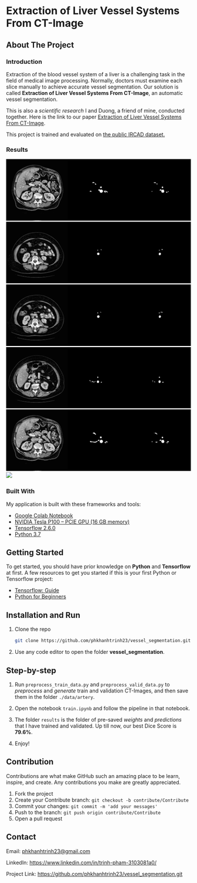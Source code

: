 # Extraction of Liver Vessel Systems From CT-Image


## About The Project


### Introduction

Extraction of the blood vessel system of a liver is a challenging task in the field of medical image processing. Normally, doctors must examine each slice manually to achieve accurate vessel segmentation. Our solution is called **Extraction of Liver Vessel Systems From CT-Image**, an automatic vessel segmentation. 

This is also a *scientific research* I and Duong, a friend of mine, conducted together. Here is the link to our paper [Extraction of Liver Vessel Systems From CT-Image](https://drive.google.com/file/d/1ZSpyWUpRR0TInZEg4b-lZaciS8tsj_mM/view?usp=sharing).

This project is trained and evaluated on [the public IRCAD dataset.](https://www.ircad.fr/research/data-sets/liver-segmentation-3d-ircadb-01/)


### Results
<img src="https://github.com/phkhanhtrinh23/vessel_segmentation/blob/main/images/1.png">
<img src="https://github.com/phkhanhtrinh23/vessel_segmentation/blob/main/images/2.png">
<img src="https://github.com/phkhanhtrinh23/vessel_segmentation/blob/main/images/3.png">
<img src="https://github.com/phkhanhtrinh23/vessel_segmentation/blob/main/images/4.png">
<img src="https://github.com/phkhanhtrinh23/vessel_segmentation/blob/main/images/5.png">
<img src="https://github.com/phkhanhtrinh23/vessel_segmentation/blob/main/images/6.png">


### Built With

My application is built with these frameworks and tools:
* [Google Colab Notebook](https://colab.research.google.com/)
* [NVIDIA Tesla P100 – PCIE GPU (16 GB memory)](https://www.nvidia.com/en-us/data-center/tesla-p100/)
* [Tensorflow 2.6.0](https://github.com/tensorflow/tensorflow/releases/tag/v2.6.0)
* [Python 3.7](https://www.python.org/downloads/release/python-3712/)


## Getting Started

To get started, you should have prior knowledge on **Python** and **Tensorflow** at first. A few resources to get you started if this is your first Python or Tensorflow project:

- [Tensorflow: Guide](https://www.tensorflow.org/guide)
- [Python for Beginners](https://www.python.org/about/gettingstarted/)


## Installation and Run

1. Clone the repo

   ```sh
   git clone https://github.com/phkhanhtrinh23/vessel_segmentation.git
   ```
  
2. Use any code editor to open the folder **vessel_segmentation**.


## Step-by-step

1.  Run `preprocess_train_data.py` and `preprocess_valid_data.py` to *preprocess* and *generate* train and validation CT-Images, and then save them in the folder `./data/artery`.

2. Open the notebook `train.ipynb` and follow the pipeline in that notebook.

3. The folder `results` is the folder of pre-saved *weights* and *predictions* that I have trained and validated. Up till now, our best Dice Score is **79.6%**.

4. Enjoy!


## Contribution

Contributions are what make GitHub such an amazing place to be learn, inspire, and create. Any contributions you make are greatly appreciated.

1. Fork the project
2. Create your Contribute branch: `git checkout -b contribute/Contribute`
3. Commit your changes: `git commit -m 'add your messages'`
4. Push to the branch: `git push origin contribute/Contribute`
5. Open a pull request


## Contact

Email: phkhanhtrinh23@gmail.com

LinkedIn: https://www.linkedin.com/in/trinh-pham-3103081a0/

Project Link: https://github.com/phkhanhtrinh23/vessel_segmentation.git
